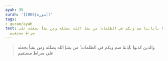 ```yaml
---
ayah: 39
surah: '[[006|سورة]]'
tags:
- quran/ayah
text: والذين كذبوا بآياتنا صم وبكم في الظلمات ۗ من يشإ الله يضلله ومن يشأ يجعله على
  صراط مستقيم
---
```

> والذين كذبوا بآياتنا صم وبكم في الظلمات ۗ من يشإ الله يضلله ومن يشأ يجعله على صراط مستقيم
